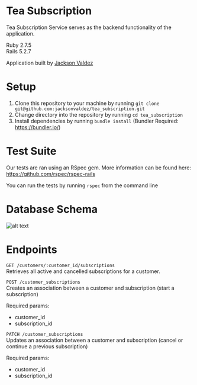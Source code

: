 # Tea Subscription

Tea Subscription Service serves as the backend functionality of the application.

Ruby 2.7.5  
Rails 5.2.7

Application built by [Jackson Valdez](https://github.com/jacksonvaldez)

# Setup

1. Clone this repository to your machine by running `git clone git@github.com:jacksonvaldez/tea_subscription.git`
2. Change directory into the repository by running `cd tea_subscription`
3. Install dependencies by running `bundle install` (Bundler Required: https://bundler.io/)

# Test Suite
Our tests are ran using an RSpec gem. More information can be found here: https://github.com/rspec/rspec-rails

You can run the tests by running `rspec` from the command line

# Database Schema
![alt text](https://lh3.googleusercontent.com/gjpQbeevqdkn-eFwTdmrFd1znU8s_--RG-MzMUNzLfHA-h1ttqRi7fuP4L1mza2EKZWqnUhEtuemw1ShdwdqCC2BYb70vODyXaz5ng5fClrXm-GIKOIvlwXZo5zUeDX3biZRCpzIGjjAwop6zxbSK8sK0PN1Zxg4wDpCbY12bKMR_79A6LJ4Ygz-8NMkjYMFzyIVJQjaoBRGFkHVXy9Ubg5M60yllnRgskZ0OvOgegQ2Qz7zcYUNxmnghihEesIMwbDIbQnKLJiVZnTkM1fllsb2sASJ7QDWtYnG64xF2TySugNJpSscdodgooCvGW4_cv9rRxL-JLz7Pd23TfazcwPx6SIt_rWURvBn3VYyl5NVTHoz-b-DhOL7Cr8Pm9fQD61fzssI-D9w6PuHn6qifYl7GkN4LGDvdvEGySKJggLBvgkCYhAmmiSxlE9cIDsS9lpLdPwPFqKI91qoClx4fbxuLbZRByXwPsA3H4hEAAjqbH6u2-injnIAgQLpmTRI59W75_28s-QgYBVyEVXb8JfmyRL0eTmn55KoHvY5WnLKbF_nxYg5HgEP3H_iSV_KXInWIwZHqCnLG4Fo4kT5tt1Yol6LNZlZ0I6I7Z-C_fPd_CzN_DvvBhYXyqVQA5nZQNFprYC9qQFP9L7JCte4CTg_jWWnU1uQ36wha-mX8dIE6y7HyhZRHuYaYEOPEk-QVmHUMXama17kkaI7JlgLT0jPCDqVAAdKOEwbaqqdFgSj5vD1ybAqbJf_te_qcm7JlLrrI_fRQB3-akCI33vmob3rzThCHAUr=w1940-h972-no?authuser=0)

# Endpoints
`GET /customers/:customer_id/subscriptions`  
Retrieves all active and cancelled subscriptions for a customer.

`POST /customer_subscriptions`  
Creates an association between a customer and subscription (start a subscription)

Required params:
- customer_id
- subscription_id

`PATCH /customer_subscriptions`  
Updates an association between a customer and subscription (cancel or continue a previous subscription)

Required params:
- customer_id
- subscription_id
